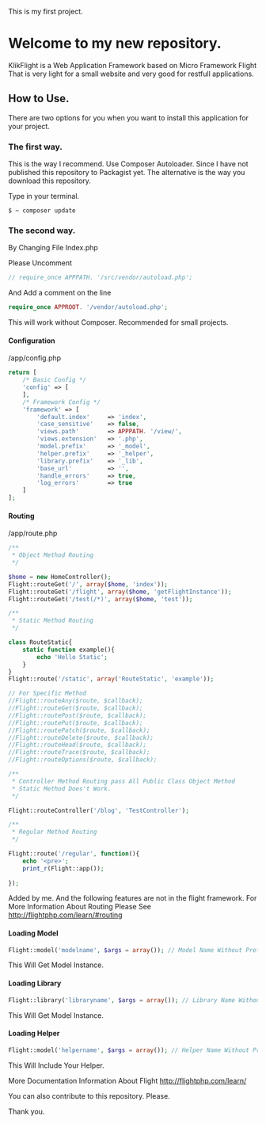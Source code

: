 This is my first project.

# Welcome to my new repository.

KlikFlight is a Web Application Framework based on Micro Framework Flight That is very light for a small website and very good for restfull applications.

## How to Use.

There are two options for you when you want to install this application for your project.

### The first way.

This is the way I recommend.
Use Composer Autoloader.
Since I have not published this repository to Packagist yet. The alternative is the way you download this repository.

Type in your terminal.

```shell
$ ~ composer update
```

### The second way.

By Changing File Index.php

Please Uncomment
```php
// require_once APPPATH. '/src/vendor/autoload.php';
```

And Add a comment on the line
```php
require_once APPROOT. '/vendor/autoload.php';
```

This will work without Composer. Recommended for small projects.

#### Configuration
/app/config.php

```php
return [
	/* Basic Config */
	'config' => [
	],
	/* Framework Config */
	'framework'	=> [
		'default.index'		=> 'index',
		'case_sensitive' 	=> false,
		'views.path'		=> APPPATH. '/view/',
		'views.extension'	=> '.php',
		'model.prefix'		=> '_model',
		'helper.prefix'		=> '_helper',
		'library.prefix'	=> '_lib',
		'base_url'			=> '',
		'handle_errors'		=> true,
		'log_errors'		=> true
	]
];
```

#### Routing
/app/route.php

```php
/**
 * Object Method Routing
 */

$home = new HomeController();
Flight::routeGet('/', array($home, 'index'));
Flight::routeGet('/flight', array($home, 'getFlightInstance'));
Flight::routeGet('/test(/*)', array($home, 'test'));

/**
 * Static Method Routing
 */

class RouteStatic{
	static function example(){
		echo 'Hello Static';
	}
}
Flight::route('/static', array('RouteStatic', 'example'));

// For Specific Method
//Flight::routeAny($route, $callback);
//Flight::routeGet($route, $callback);
//Flight::routePost($route, $callback);
//Flight::routePut($route, $callback);
//Flight::routePatch($route, $callback);
//Flight::routeDelete($route, $callback);
//Flight::routeHead($route, $callback);
//Flight::routeTrace($route, $callback);
//Flight::routeOptions($route, $callback);

/**
 * Controller Method Routing pass All Public Class Object Method
 * Static Method Does't Work.
 */

Flight::routeController('/blog', 'TestController');

/**
 * Regular Method Routing
 */

Flight::route('/regular', function(){
	echo '<pre>';
	print_r(Flight::app());
	
});
```

Added by me. And the following features are not in the flight framework.
For More Information About Routing Please See http://flightphp.com/learn/#routing


#### Loading Model
```php
Flight::model('modelname', $args = array()); // Model Name Without Prefix
```
This Will Get Model Instance.

#### Loading Library
```php
Flight::library('libraryname', $args = array()); // Library Name Without Prefix.
```
This Will Get Model Instance.

#### Loading Helper
```php
Flight::model('helpername', $args = array()); // Helper Name Without Prefix
```
This Will Include Your Helper.

More Documentation Information About Flight http://flightphp.com/learn/

You can also contribute to this repository. Please.

Thank you.
